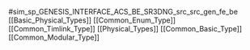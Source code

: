 #sim_sp_GENESIS_INTERFACE_ACS_BE_SR3DNG_src_src_gen_fe_be
[[Basic_Physical_Types]]
[[Common_Enum_Type]]
[[Common_Timlink_Type]]
[[Physical_Types]]
[[Common_Basic_Type]]
[[Common_Modular_Type]]
